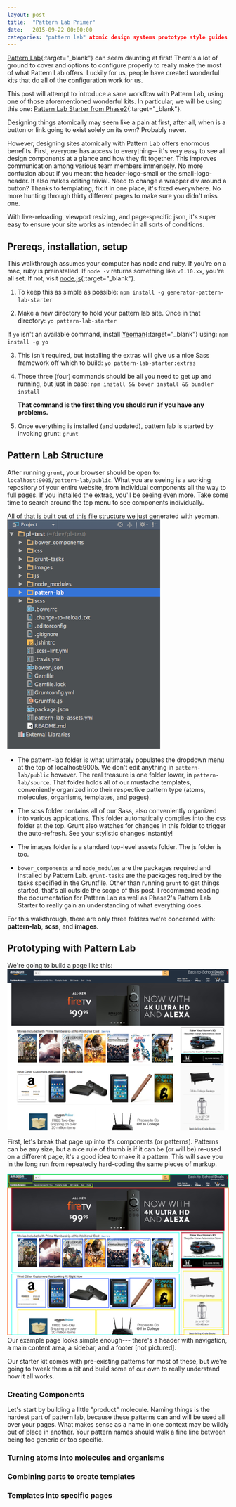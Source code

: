 ```yaml
---
layout: post
title:  "Pattern Lab Primer"
date:   2015-09-22 00:00:00
categories: "pattern lab" atomic design systems prototype style guides
---
```


[Pattern Lab](http://patternlab.io){:target="_blank"} can seem daunting at first! There's a lot of ground to cover and options to configure properly to really make the most of what Pattern Lab offers. Luckily for us, people have created wonderful kits that do all of the configuration work for us. 

This post will attempt to introduce a sane workflow with Pattern Lab, using one of those aforementioned wonderful kits. In particular, we will be using this one: [Pattern Lab Starter from Phase2](https://github.com/phase2/pattern-lab-starter){:target="_blank"}.

Designing things atomically may seem like a pain at first, after all, when is a button or link going to exist solely on its own? Probably never.

However, designing sites atomically with Pattern Lab offers enormous benefits. First, everyone has access to everything-- it's very easy to see all design components at a glance and how they fit together. This improves communication among various team members immensely. No more confusion about if you meant the header-logo-small or the small-logo-header. It also makes editing trivial. Need to change a wrapper div around a button? Thanks to templating, fix it in one place, it's fixed everywhere. No more hunting through thirty different pages to make sure you didn't miss one.

With live-reloading, viewport resizing, and page-specific json, it's super easy to ensure your site works as intended in all sorts of conditions.

## Prereqs, installation, setup
This walkthrough assumes your computer has node and ruby. If you're on a mac, ruby is preinstalled. If `node -v` returns something like `v0.10.xx`, you're all set. If not, visit [node.js](https://nodejs.org/en/){:target="_blank"}.

1. To keep this as simple as possible:
	`npm install -g generator-pattern-lab-starter`

2. Make a new directory to hold your pattern lab site. 
Once in that directory: `yo pattern-lab-starter`

 If `yo` isn't an available command, install [Yeoman](https://yeoman.io){:target="_blank"} using: `npm install -g yo`

3. This isn't required, but installing the extras will give us a nice Sass framework off which to build: `yo pattern-lab-starter:extras`

4. Those three (four) commands should be all you need to get up and running, but just in case: `npm install && bower install && bundler install`

	**That command is the first thing you should run if you have any problems.**

5. Once everything is installed (and updated), pattern lab is started by invoking grunt:
`grunt`

## Pattern Lab Structure

After running `grunt`, your browser should be open to: `localhost:9005/pattern-lab/public`. What you are seeing is a working repository of your entire website, from individual components all the way to full pages. If you installed the extras, you'll be seeing even more. Take some time to search around the top menu to see components individually. 

All of that is built out of this file structure we just generated with yeoman.
![](/assets/posts/pl-structure.png)

- The pattern-lab folder is what ultimately populates the dropdown menu at the top of localhost:9005. We don't edit anything in `pattern-lab/public` however. The real treasure is one folder lower, in `pattern-lab/source`. 
That folder holds all of our mustache templates, conveniently organized into their respective pattern type (atoms, molecules, organisms, templates, and pages). 

- The scss folder contains all of our Sass, also conveniently organized into various applications. This folder automatically compiles into the css folder at the top. Grunt also watches for changes in this folder to trigger the auto-refresh. See your stylistic changes instantly!

- The images folder is a standard top-level assets folder. The js folder is too.

- `bower_components` and `node_modules` are the packages required and installed by Pattern Lab. `grunt-tasks` are the packages required by the tasks specified in the Gruntfile. Other than running `grunt` to get things started, that's all outside the scope of this post. I recommend reading the documentation for Pattern Lab as well as Phase2's Pattern Lab Starter to really gain an understanding of what everything does.


For this walkthrough, there are only three folders we're concerned with: **pattern-lab**, **scss**, and **images**.


## Prototyping with Pattern Lab


We're going to build a page like this:
![](/assets/posts/amazon.png)

First, let's break that page up into it's components (or patterns). Patterns can be any size, but a nice rule of thumb is if it can be (or will be) re-used on a different page, it's a good idea to make it a pattern. This will save you in the long run from repeatedly hard-coding the same pieces of markup. 

![](/assets/posts/amazon-components.png)
Our example page looks simple enough--- there's a header with navigation, a main content area, a sidebar, and a footer [not pictured].

Our starter kit comes with pre-existing patterns for most of these, but we're going to tweak them a bit and build some of our own to really understand how it all works.

### Creating Components
Let's start by building a little "product" molecule. Naming things is the hardest part of pattern lab, because these patterns can and will be used all over your pages. What makes sense as a name in one context may be wildly out of place in another. Your pattern names should walk a fine line between being too generic or too specific.

### Turning atoms into molecules and organisms
### Combining parts to create templates
### Templates into specific pages